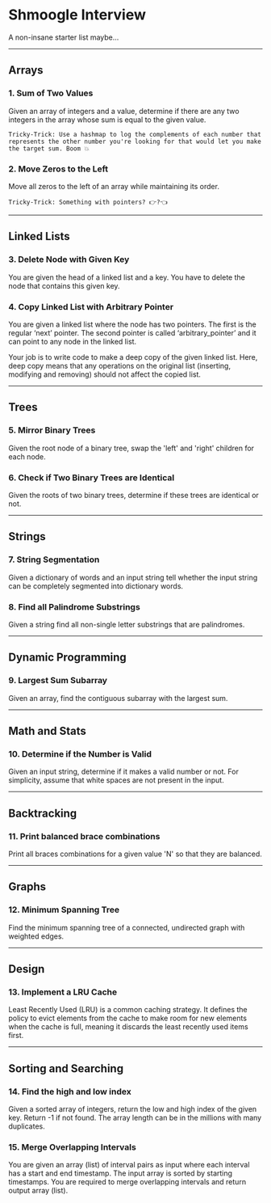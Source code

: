 # Shmoogle Interview

A non-insane starter list maybe...

---

## Arrays

### 1. Sum of Two Values

Given an array of integers and a value, determine if there are any two integers in the array whose sum is equal to the given value.


```
Tricky-Trick: Use a hashmap to log the complements of each number that represents the other number you're looking for that would let you make the target sum. Boom 💥
```

### 2. Move Zeros to the Left

Move all zeros to the left of an array while maintaining its order.


```
Tricky-Trick: Something with pointers? 👉?👈
```

---

## Linked Lists

### 3. Delete Node with Given Key

You are given the head of a linked list and a key. You have to delete the node that contains this given key.


### 4. Copy Linked List with Arbitrary Pointer

You are given a linked list where the node has two pointers. The first is the regular ‘next’ pointer. The second pointer is called ‘arbitrary_pointer’ and it can point to any node in the linked list.
 
Your job is to write code to make a deep copy of the given linked list. Here, deep copy means that any operations on the original list (inserting, modifying and removing) should not affect the copied list.

---

## Trees

### 5. Mirror Binary Trees

Given the root node of a binary tree, swap the 'left' and 'right' children for each node. 


### 6. Check if Two Binary Trees are Identical

Given the roots of two binary trees, determine if these trees are identical or not.

---

## Strings

### 7. String Segmentation

Given a dictionary of words and an input string tell whether the input string can be completely segmented into dictionary words.


### 8. Find all Palindrome Substrings

Given a string find all non-single letter substrings that are palindromes.

---

## Dynamic Programming

### 9. Largest Sum Subarray

Given an array, find the contiguous subarray with the largest sum.

---

## Math and Stats

### 10. Determine if the Number is Valid

Given an input string, determine if it makes a valid number or not. For simplicity, assume that white spaces are not present in the input.

---

## Backtracking

### 11. Print balanced brace combinations

Print all braces combinations for a given value 'N' so that they are balanced.

---

## Graphs

### 12. Minimum Spanning Tree

Find the minimum spanning tree of a connected, undirected graph with weighted edges.

---

## Design

### 13. Implement a LRU Cache

Least Recently Used (LRU) is a common caching strategy. It defines the policy to evict elements from the cache to make room for new elements when the cache is full, meaning it discards the least recently used items first.

---

## Sorting and Searching

### 14. Find the high and low index

Given a sorted array of integers, return the low and high index of the given key. Return -1 if not found. The array length can be in the millions with many duplicates.


### 15. Merge Overlapping Intervals

You are given an array (list) of interval pairs as input where each interval has a start and end timestamp. The input array is sorted by starting timestamps. You are required to merge overlapping intervals and return output array (list).

